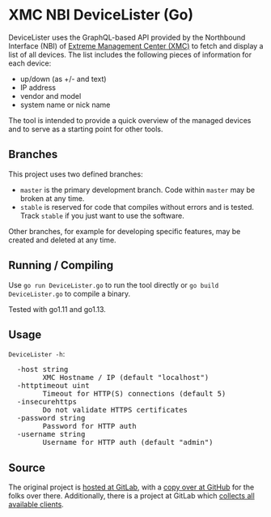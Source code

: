 # XMC NBI DeviceLister (Go)

DeviceLister uses the GraphQL-based API provided by the Northbound Interface (NBI) of [Extreme Management Center (XMC)](https://www.extremenetworks.com/product/extreme-management-center/) to fetch and display a list of all devices. The list includes the following pieces of information for each device:

  * up/down (as +/- and text)
  * IP address
  * vendor and model
  * system name or nick name

The tool is intended to provide a quick overview of the managed devices and to serve as a starting point for other tools.

## Branches

This project uses two defined branches:

  * `master` is the primary development branch. Code within `master` may be broken at any time.
  * `stable` is reserved for code that compiles without errors and is tested. Track `stable` if you just want to use the software.

Other branches, for example for developing specific features, may be created and deleted at any time.

## Running / Compiling

Use `go run DeviceLister.go` to run the tool directly or `go build DeviceLister.go` to compile a binary.

Tested with go1.11 and go1.13.

## Usage

`DeviceLister -h`:

<pre>
  -host string
    	XMC Hostname / IP (default "localhost")
  -httptimeout uint
    	Timeout for HTTP(S) connections (default 5)
  -insecurehttps
    	Do not validate HTTPS certificates
  -password string
    	Password for HTTP auth
  -username string
    	Username for HTTP auth (default "admin")
</pre>

## Source

The original project is [hosted at GitLab](https://gitlab.com/rbrt-weiler/xmc-nbi-devicelister-go), with a [copy over at GitHub](https://github.com/rbrt-weiler/xmc-nbi-devicelister-go) for the folks over there. Additionally, there is a project at GitLab which [collects all available clients](https://gitlab.com/rbrt-weiler/xmc-nbi-clients).
